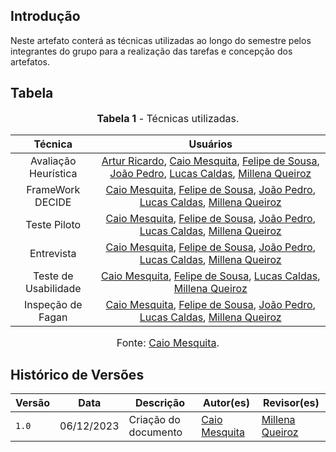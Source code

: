 ## Introdução
Neste artefato conterá as técnicas utilizadas ao longo do semestre pelos integrantes do grupo para a realização das tarefas e concepção dos artefatos.

## Tabela

<font size="3"><p style="text-align: center"><b>Tabela 1</b> - Técnicas utilizadas. </p></font>


|        Técnica     |  Usuários   | 
| :------------------------------------: | :----: | 
|Avaliação Heurística| [Artur Ricardo](https://github.com/algorithmorphic), [Caio Mesquita](https://github.com/Caiomesvie), [Felipe de Sousa](https://github.com/fsousac), [João Pedro](https://github.com/JoosPerro),  [Lucas Caldas](https://github.com/lucascaldasb), [Millena Queiroz](https://github.com/millenaqueiroz) |
|FrameWork DECIDE| [Caio Mesquita](https://github.com/Caiomesvie), [Felipe de Sousa](https://github.com/fsousac), [João Pedro](https://github.com/JoosPerro),  [Lucas Caldas](https://github.com/lucascaldasb), [Millena Queiroz](https://github.com/millenaqueiroz)|
|Teste Piloto| [Caio Mesquita](https://github.com/Caiomesvie), [Felipe de Sousa](https://github.com/fsousac), [João Pedro](https://github.com/JoosPerro),  [Lucas Caldas](https://github.com/lucascaldasb), [Millena Queiroz](https://github.com/millenaqueiroz)|
|Entrevista| [Caio Mesquita](https://github.com/Caiomesvie), [Felipe de Sousa](https://github.com/fsousac), [João Pedro](https://github.com/JoosPerro),  [Lucas Caldas](https://github.com/lucascaldasb), [Millena Queiroz](https://github.com/millenaqueiroz)|
|Teste de Usabilidade|[Caio Mesquita](https://github.com/Caiomesvie), [Felipe de Sousa](https://github.com/fsousac), [Lucas Caldas](https://github.com/lucascaldasb), [Millena Queiroz](https://github.com/millenaqueiroz)|
|Inspeção de Fagan|[Caio Mesquita](https://github.com/Caiomesvie), [Felipe de Sousa](https://github.com/fsousac), [João Pedro](https://github.com/JoosPerro),  [Lucas Caldas](https://github.com/lucascaldasb), [Millena Queiroz](https://github.com/millenaqueiroz)|

<font size="3"><p style="text-align: center">Fonte: [Caio Mesquita](https://github.com/Caiomesvie).</p></font>

</center>

## Histórico de Versões
| Versão | Data       | Descrição            | Autor(es)                                     | Revisor(es)                                          |
| ------ | ---------- | -------------------- | --------------------------------------------- | ---------------------------------------------------- |
| `1.0`  | 06/12/2023 | Criação do documento | [Caio Mesquita](https://github.com/Caiomesvie) | [Millena Queiroz](https://github.com/millenaqueiroz)  | 
